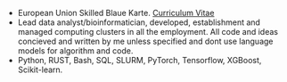 - European Union Skilled Blaue Karte. [Curriculum Vitae](https://drive.google.com/file/d/1Rnj_GXltJSkg-o5rS_yQrXEQiklbqWqT/view?usp=sharing) 
- Lead data analyst/bioinformatician, developed, establishment and managed computing clusters in	all the employment. All code and ideas concieved and written by me unless specified and dont use language models for algorithm and code.
- Python, RUST, Bash, SQL, SLURM, PyTorch, Tensorflow, XGBoost, Scikit-learn.


